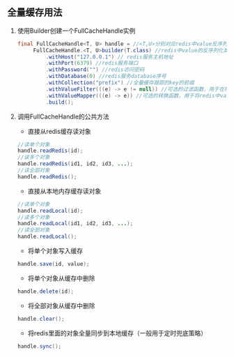 ## 全量缓存用法

1. 使用Builder创建一个FullCacheHandle实例

   ```java
   final FullCacheHandle<T, U> handle = //<T,U>分别对应redis中value反序列化的类型，和本地全量缓存中存储的对象类型
        FullCacheHandle.<T, U>builder(T.class) //redis中value的反序列化类型
            .withHost("127.0.0.1") // redis服务主机地址
            .withPort(6379) //redis服务端口
            .withPassword("") //redis访问密码
            .withDatabase(0) //redis服务database序号
            .withCollection("prefix") //全量缓存跟踪的key的前缀
            .withValueFilter(((e) -> e != null)) //可选的过滤函数，用于在将Redis数据项写入本地内存缓存之前过滤掉不需要缓存的数据项，缺省过滤掉null值。
            .withValueMapper(((e) -> e)) //可选的转换函数，用于将redis中value的pojo类型(T)转换为本地内存缓存中value的pojo类型(U)，缺省不做转换。
            .build();
   ```

2. 调用FullCacheHandle的公共方法

   * 直接从redis缓存读对象

   ```java
   //读单个对象
   handle.readRedis(id);
   //读多个对象
   handle.readRedis(id1, id2, id3, ...);
   //读全部对象
   handle.readRedis();
   ```
   
   * 直接从本地内存缓存读对象

   ```java
   //读单个对象
   handle.readLocal(id);
   //读多个对象
   handle.readLocal(id1, id2, id3, ...);
   //读全部对象
   handle.readLocal();
   ```
   
   * 将单个对象写入缓存

   ```java
   handle.save(id, value);
   ```

   * 将单个对象从缓存中删除

   ```java
   handle.delete(id);
   ```

   * 将全部对象从缓存中删除

   ```java
   handle.clear();
   ```

   * 将redis里面的对象全量同步到本地缓存（一般用于定时兜底策略）

   ```java
   handle.sync();
   ```





